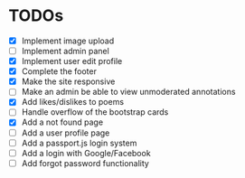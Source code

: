 # TODOs

- [x] Implement image upload
- [ ] Implement admin panel
- [x] Implement user edit profile
- [x] Complete the footer
- [x] Make the site responsive
- [ ] Make an admin be able to view unmoderated annotations
- [x] Add likes/dislikes to poems
- [ ] Handle overflow of the bootstrap cards
- [x] Add a not found page
- [ ] Add a user profile page
- [ ] Add a passport.js login system
- [ ] Add a login with Google/Facebook
- [ ] Add forgot password functionality
